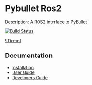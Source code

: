 # Pybullet Ros2

Description: A ROS2 interface to PyBullet

[![Build Status](https://github.com/JafarAbdi/pybullet_ros2/actions/workflows/build_and_test.yaml/badge.svg)](https://github.com/JafarAbdi/pybullet_ros2/actions/workflows/build_and_test.yaml)

[![Demo]](https://github.com/JafarAbdi/pybullet_ros2/assets/16278108/00b06a0e-392d-47a8-a3af-5b0d77c47c08)

## Documentation

- [Installation](doc/installation.md)
- [User Guide](doc/user.md)
- [Developers Guide](doc/developer.md)
